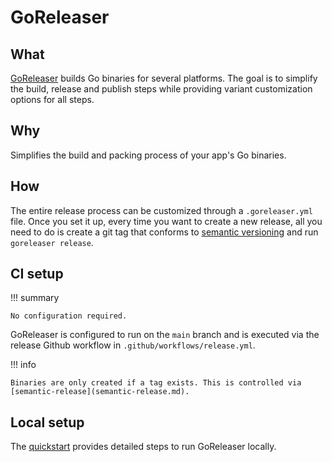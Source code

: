 # GoReleaser

## What

[GoReleaser](https://goreleaser.com/) builds Go binaries for several platforms. The goal is to simplify the build, release and publish steps while providing variant customization options for all steps.

## Why

Simplifies the build and packing process of your app's Go binaries.

## How

The entire release process can be customized through a `.goreleaser.yml` file. Once you set it up, every time you want to create a new release, all you need to do is create a git tag that conforms to [semantic versioning](https://goreleaser.com/limitations/semver/) and run `goreleaser release`.


## CI setup

!!! summary

    No configuration required.

GoReleaser is configured to run on the `main` branch and is executed via the release Github workflow in `.github/workflows/release.yml`.


!!! info

    Binaries are only created if a tag exists. This is controlled via [semantic-release](semantic-release.md).

## Local setup

The [quickstart](https://goreleaser.com/quick-start/) provides detailed steps to run GoReleaser locally.
